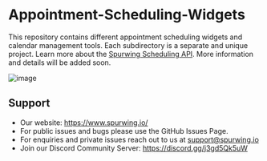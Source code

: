 # Appointment-Scheduling-Widgets

This repository contains different appointment scheduling widgets and calendar management tools. Each subdirectory is a separate and unique project.
Learn more about the [Spurwing Scheduling API](https://github.com/Spurwing/Appointment-Scheduling-API).
More information and details will be added soon.

![image](https://user-images.githubusercontent.com/9488406/119051790-e8c64000-b9c3-11eb-9f1b-779db86f5ae3.png)

## Support
- Our website: https://www.spurwing.io/
- For public issues and bugs please use the GitHub Issues Page.
- For enquiries and private issues reach out to us at support@spurwing.io
- Join our Discord Community Server: https://discord.gg/j3gd5Qk5uW
